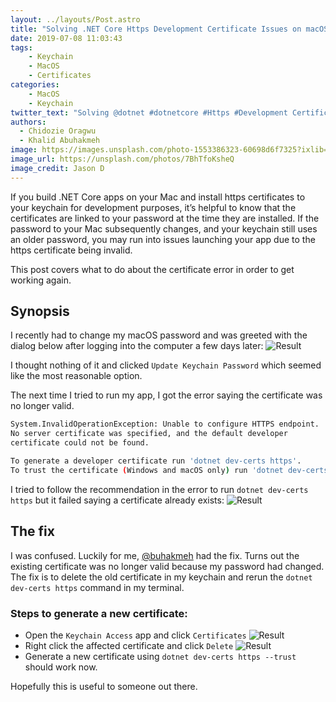 ```yaml
---
layout: ../layouts/Post.astro
title: "Solving .NET Core Https Development Certificate Issues on macOS"
date: 2019-07-08 11:03:43
tags:
    - Keychain
    - MacOS
    - Certificates
categories:
    - MacOS
    - Keychain
twitter_text: "Solving @dotnet #dotnetcore #Https #Development Certificate Issues on #macOS"
authors: 
  - Chidozie Oragwu
  - Khalid Abuhakmeh
image: https://images.unsplash.com/photo-1553386323-60698d6f7325?ixlib=rb-1.2.1&ixid=eyJhcHBfaWQiOjEyMDd9&auto=format&fit=crop&w=2466&q=80
image_url: https://unsplash.com/photos/7BhTfoKsheQ
image_credit: Jason D
---
```


If you build .NET Core apps on your Mac and install https certificates to your keychain for development purposes, it’s helpful to know that the certificates are linked to your password at the time they are installed. If the password to your Mac subsequently changes, and your keychain still uses an older password, you may run into issues launching your app due to the https certificate being invalid. 

This post covers what to do about the certificate error in order to get working again. 

## Synopsis

I recently had to change my macOS password and was greeted with the dialog below after logging into the computer a few days later:
![Result](/images/keychain-certificates/keychain_prompt.png "Key Chain Prompt")

I thought nothing of it and clicked `Update Keychain Password` which seemed like the most reasonable option. 

The next time I tried to run my app, I got the error saying the certificate was no longer valid.  
```bash
System.InvalidOperationException: Unable to configure HTTPS endpoint. 
No server certificate was specified, and the default developer 
certificate could not be found.

To generate a developer certificate run 'dotnet dev-certs https'. 
To trust the certificate (Windows and macOS only) run 'dotnet dev-certs https --trust'.
```

I tried to follow the recommendation in the error to run `dotnet dev-certs https` but it failed saying a certificate already exists:
![Result](/images/keychain-certificates/cert_already_exists.png "Certificate Exists")

## The fix

I was confused. Luckily for me, [@buhakmeh](https://twitter.com/buhakmeh) had the fix. Turns out the existing certificate was no longer valid because my password had changed. The fix is to delete the old certificate in my keychain and rerun the `dotnet dev-certs https` command in my terminal.

### Steps to generate a new certificate:
- Open the `Keychain Access` app and click `Certificates`
    ![Result](/images/keychain-certificates/manage_certs.png "Manage Certificates")
- Right click the affected certificate and click `Delete`
    ![Result](/images/keychain-certificates/delete_cert.png "Delete Certificate")
- Generate a new certificate using `dotnet dev-certs https --trust` should work now.

Hopefully this is useful to someone out there. 
    